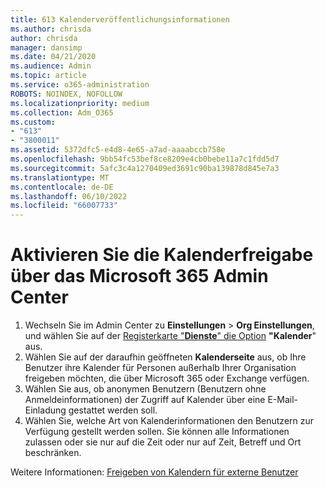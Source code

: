```yaml
---
title: 613 Kalenderveröffentlichungsinformationen
ms.author: chrisda
author: chrisda
manager: dansimp
ms.date: 04/21/2020
ms.audience: Admin
ms.topic: article
ms.service: o365-administration
ROBOTS: NOINDEX, NOFOLLOW
ms.localizationpriority: medium
ms.collection: Adm_O365
ms.custom:
- "613"
- "3800011"
ms.assetid: 5372dfc5-e4d8-4e65-a7ad-aaaabccb758e
ms.openlocfilehash: 9bb54fc53bef8ce8209e4cb0bebe11a7c1fdd5d7
ms.sourcegitcommit: 5afc3c4a1270409ed3691c90ba139878d845e7a3
ms.translationtype: MT
ms.contentlocale: de-DE
ms.lasthandoff: 06/10/2022
ms.locfileid: "66007733"
---
```

# <a name="enable-calendar-sharing-using-the-microsoft-365-admin-center"></a>Aktivieren Sie die Kalenderfreigabe über das Microsoft 365 Admin Center

1. Wechseln Sie im Admin Center zu **Einstellungen**  >  **Org Einstellungen**, und wählen Sie auf der [Registerkarte "**Dienste**" die Option](https://admin.microsoft.com/Adminportal/Home?ref=Settings/Services) **"Kalender**" aus.
1. Wählen Sie auf der daraufhin geöffneten **Kalenderseite** aus, ob Ihre Benutzer ihre Kalender für Personen außerhalb Ihrer Organisation freigeben möchten, die über Microsoft 365 oder Exchange verfügen.
1. Wählen Sie aus, ob anonymen Benutzern (Benutzern ohne Anmeldeinformationen) der Zugriff auf Kalender über eine E-Mail-Einladung gestattet werden soll.
1. Wählen Sie, welche Art von Kalenderinformationen den Benutzern zur Verfügung gestellt werden sollen. Sie können alle Informationen zulassen oder sie nur auf die Zeit oder nur auf Zeit, Betreff und Ort beschränken.

Weitere Informationen: [Freigeben von Kalendern für externe Benutzer](https://docs.microsoft.com/microsoft-365/admin/manage/share-calendars-with-external-users)
